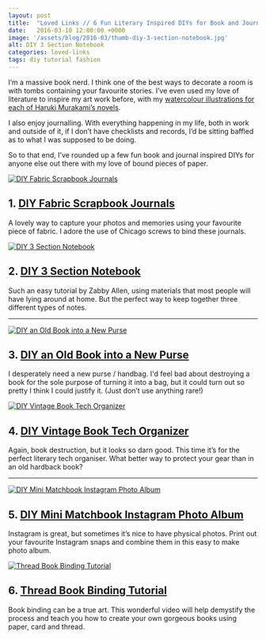 ```yaml
---
layout: post
title:  "Loved Links // 6 Fun Literary Inspired DIYs for Book and Journalling Nerds"
date:   2016-03-10 12:00:00 +0000
image: '/assets/blog/2016-03/thumb-diy-3-section-notebook.jpg'
alt: DIY 3 Section Notebook
categories: loved-links
tags: diy tutorial fashion
---
```



<p class="intro">I’m a massive book nerd. I think one of the best ways to decorate a room is with tombs containing your favourite stories. I’ve even used my love of literature to inspire my art work before, with my <a href="/tag/haruki-murakami/" title="Blog posts for my watercolour illustrations for each of Haruki Murakami’s novels">watercolour illustrations for each of Haruki Murakami’s novels</a>.</p>

I also enjoy journalling. With everything happening in my life, both in work and outside of it, if I don’t have checklists and records, I’d be sitting baffled as to what I was supposed to be doing.

So to that end, I’ve rounded up a few fun book and journal inspired DIYs for anyone else out there with my love of bound pieces of paper.

<div class="row">
	<div class="col-md-6">
		<a href="http://www.damasklove.com/diy-scrapbook-journal/" title="DIY Fabric Scrapbook Journals"><img src="/assets/blog/2016-03/diy-fabric-scrapbook-journals.jpg" alt="DIY Fabric Scrapbook Journals" title="DIY Fabric Scrapbook Journals Tutorial by @damasklove | Journalling | Paper Crafts"></a>
		<h2>1. <a href="http://www.damasklove.com/diy-scrapbook-journal/" title="DIY Fabric Scrapbook Journals Tutorial">DIY Fabric Scrapbook Journals</a></h2>
		<p>A lovely way to capture your photos and memories using your favourite piece of fabric. I adore the use of Chicago screws to bind these journals.</p>
	</div>
	<div class="col-md-6">
		<a href="http://www.zabbyallen.com/blog/diy-3-section-notebook" title="DIY 3 Section Notebook"><img src="/assets/blog/2016-03/diy-3-section-notebook.jpg" alt="DIY 3 Section Notebook" title="DIY 3 Section Notebook Tutorial by @zallen | Paper Crafts"></a>
		<h2>2. <a href="http://www.zabbyallen.com/blog/diy-3-section-notebook" title="DIY 3 Section Notebook">DIY 3 Section Notebook</a></h2>
		<p>Such an easy tutorial by Zabby Allen, using materials that most people will have lying around at home. But the perfect way to keep together three different types of notes.</p>
	</div>
</div>

* * *

<div class="row">
	<div class="col-md-6">
		<a href="http://www.abeautifulmess.com/2015/01/turn-an-old-book-into-a-new-purse.html" title="DIY an Old Book into a New Purse"><img src="/assets/blog/2016-03/diy-old-book-to-new-purse.jpg" alt="DIY an Old Book into a New Purse" title="DIY an Old Book into a New Purse Tutorial by @elsiecake | Paper Crafts"></a>
		<h2>3. <a href="http://www.abeautifulmess.com/2015/01/turn-an-old-book-into-a-new-purse.html" title="DIY an Old Book into a New Purse">DIY an Old Book into a New Purse</a></h2>
		<p>I desperately need a new purse / handbag. I'd feel bad about destroying a book for the sole purpose of turning it into a bag, but it could turn out so pretty I think I could justify it. (Just don’t use anything rare!)</p>
	</div>
	<div class="col-md-6">
		<a href="http://www.designsponge.com/2011/08/diy-project-vintage-book-travel-tech-organizer.html" title="DIY Vintage Book Tech Organizer"><img src="/assets/blog/2016-03/diy-vintage-book-tech-organizer.jpg" alt="DIY Vintage Book Tech Organizer" title="DIY Vintage Book Tech Organizer Tutorial by @designsponge | Paper Crafts"></a>
		<h2>4. <a href="http://www.designsponge.com/2011/08/diy-project-vintage-book-travel-tech-organizer.html" title="DIY Vintage Book Tech Organizer">DIY Vintage Book Tech Organizer</a></h2>
		<p>Again, book destruction, but it looks so darn good. This time it’s for the perfect literary tech organiser. What better way to protect your gear than in an old hardback book?</p>
	</div>
</div>

* * *

<div class="row">
	<div class="col-md-6">
		<a href="http://blog.postalpix.com/mini-matchbook-album-for-instagram-photos-diy/" title="DIY Mini Matchbook Instagram Photo Album"><img src="/assets/blog/2016-03/diy-mini-matchbook-album-instagram.jpg" alt="DIY Mini Matchbook Instagram Photo Album" title="DIY Mini Matchbook Instagram Photo Album Tutorial by @postalpix | Paper Crafts"></a>
		<h2>5. <a href="http://blog.postalpix.com/mini-matchbook-album-for-instagram-photos-diy/" title="DIY Mini Matchbook Instagram Photo Album">DIY Mini Matchbook Instagram Photo Album</a></h2>
		<p>Instagram is great, but sometimes it’s nice to have physical photos. Print out your favourite Instagram snaps and combine them in this easy to make photo album.</p>
	</div>
	<div class="col-md-6">
		<a href="https://youtu.be/04vt8YfT7XM" title="Thread Book Binding Tutorial"><img src="/assets/blog/2016-03/diy-book-binding.jpg" alt="Thread Book Binding Tutorial" title="Thread Book Binding Tutorial by @sealemon | Paper Crafts"></a>
		<h2>6. <a href="https://youtu.be/04vt8YfT7XM" title="Thread Book Binding Tutorial">Thread Book Binding Tutorial</a></h2>
		<p>Book binding can be a true art. This wonderful video will help demystify the process and teach you how to create your own gorgeous books using paper, card and thread.</p>
	</div>
</div>
